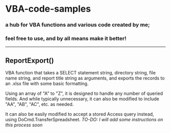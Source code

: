 # VBA-code-samples

### a hub for VBA functions and various code created by me;
### feel free to use, and by all means make it better!  

___________________________________________________________


## ReportExport()
VBA function that takes a SELECT statement string, directory string, file name string, and report title string as arguments, and exports the records to an .xlsx file with some basic formatting.

Using an array of "A" to "Z", it is designed to handle any number of queried fields. And while typically unnecessary, it can also be modified to include "AA", "AB", "AC", etc. as needed.

It can also be easily modified to accept a stored Access query instead, using DoCmd.TransferSpreadsheet. *TO-DO: I will add some instructions on this process soon*


